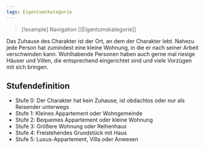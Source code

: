 ```yaml
---
tags: Eigentumskategorie
---
```

> [!example] Navigation 
>  [[Eigentumskategorie]]

Das Zuhause des Charakter ist der Ort, an dem der Charakter lebt. Nahezu jede Person hat zumindest eine kleine Wohnung, in die er nach seiner Arbeit verschwinden kann. Wohlhabende Personen haben auch gerne mal riesige Häuser und Villen, die entsprechend eingerichtet sind und viele Vorzügen mit sich bringen.


## Stufendefinition
- Stufe 0: Der Charakter hat kein Zuhause, ist obdachlos oder nur als Reisender unterwegs
- Stufe 1: Kleines Appartement oder Wohngemeinde
- Stufe 2: Bequemes Appartement oder kleine Wohnung
- Stufe 3: Größere Wohnung oder Reihenhaus
- Stufe 4: Freistehendes Grundstück mit Haus
- Stufe 5: Luxus-Appartement, Villa oder Anwesen 